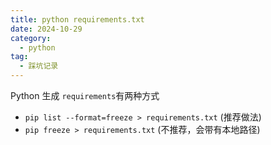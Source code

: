 ```yaml
---
title: python requirements.txt
date: 2024-10-29
category:
  - python
tag:
  - 踩坑记录
---
```


Python 生成 ```requirements```有两种方式

+ ```pip list --format=freeze > requirements.txt``` (推荐做法)
+ ```pip freeze > requirements.txt``` (不推荐，会带有本地路径)
